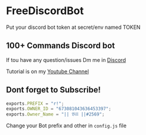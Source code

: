 # FreeDiscordBot
Put your discord bot token at secret/env named  TOKEN

## 100+ Commands Discord bot
 
If tou have any question/issues Dm me in [Discord](https://ds.gg/h-s-s)

Tutorial is on my [Youtube Channel](https://www.youtube.com/channel/UCAsl_c___2e00PAPgs0IuMA)

## Dont forget to Subscribe!

```node.js
exports.PREFIX = "r!";
exports.OWNER_ID = "673081043636453397";
exports.Owner_Name = "|| 𝔅𝔦𝔩𝔩 ||#2569";
```

Change your Bot prefix and other in `config.js` file
